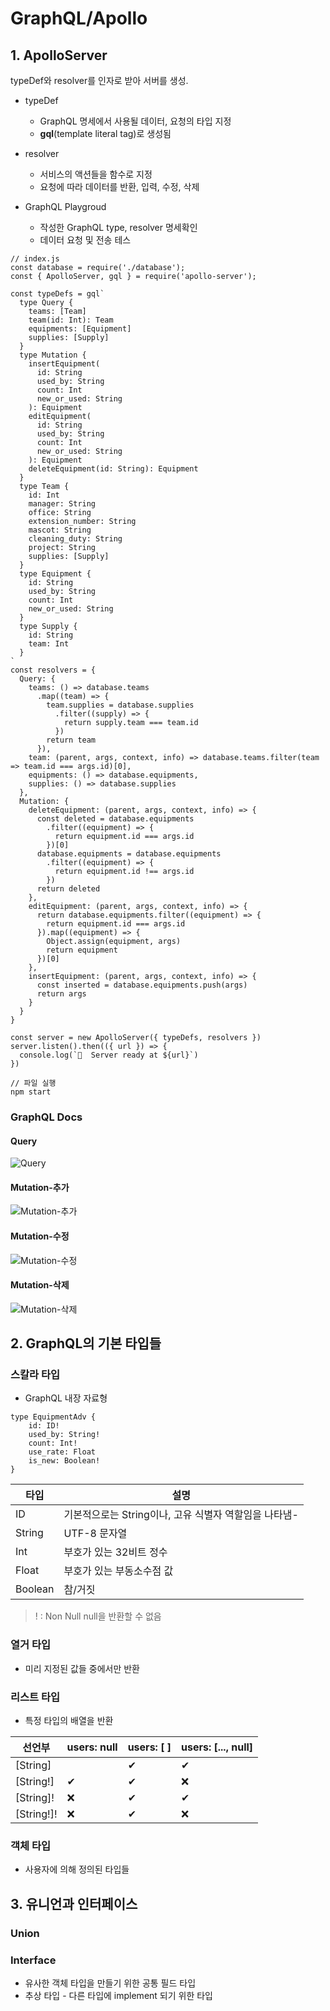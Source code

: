 # GraphQL/Apollo

## 1. ApolloServer

typeDef와 resolver를 인자로 받아 서버를 생성.

- typeDef
    - GraphQL 명세에서 사용될 데이터, 요청의 타입 지정
    - **gql**(template literal tag)로 생성됨
     
- resolver
    - 서비스의 액션들을 함수로 지정
    - 요청에 따라 데이터를 반환, 입력, 수정, 삭제
    
- GraphQL Playgroud
    - 작성한 GraphQL type, resolver 명세확인
    - 데이터 요청 및 전송 테스
```
// index.js
const database = require('./database');
const { ApolloServer, gql } = require('apollo-server');

const typeDefs = gql`
  type Query {
    teams: [Team]
    team(id: Int): Team
    equipments: [Equipment]
    supplies: [Supply]
  }
  type Mutation {
    insertEquipment(
      id: String
      used_by: String
      count: Int
      new_or_used: String
    ): Equipment
    editEquipment(
      id: String
      used_by: String
      count: Int
      new_or_used: String
    ): Equipment
    deleteEquipment(id: String): Equipment
  }
  type Team {
    id: Int
    manager: String
    office: String
    extension_number: String
    mascot: String
    cleaning_duty: String
    project: String
    supplies: [Supply]
  }
  type Equipment {
    id: String
    used_by: String
    count: Int
    new_or_used: String
  }
  type Supply {
    id: String
    team: Int
  }
`
const resolvers = {
  Query: {
    teams: () => database.teams
      .map((team) => {
        team.supplies = database.supplies
          .filter((supply) => {
            return supply.team === team.id
          })
        return team
      }),
    team: (parent, args, context, info) => database.teams.filter(team => team.id === args.id)[0],
    equipments: () => database.equipments,
    supplies: () => database.supplies
  },
  Mutation: {
    deleteEquipment: (parent, args, context, info) => {
      const deleted = database.equipments
        .filter((equipment) => {
          return equipment.id === args.id
        })[0]
      database.equipments = database.equipments
        .filter((equipment) => {
          return equipment.id !== args.id
        })
      return deleted
    },
    editEquipment: (parent, args, context, info) => {
      return database.equipments.filter((equipment) => {
        return equipment.id === args.id
      }).map((equipment) => {
        Object.assign(equipment, args)
        return equipment
      })[0]
    },
    insertEquipment: (parent, args, context, info) => {
      const inserted = database.equipments.push(args)
      return args
    }
  }
}

const server = new ApolloServer({ typeDefs, resolvers })
server.listen().then(({ url }) => {
  console.log(`🚀  Server ready at ${url}`)
})
```
```
// 파일 실행
npm start
```


### GraphQL Docs

#### Query
![Query](./images/1.png)

#### Mutation-추가
![Mutation-추가](./images/2.png)

#### Mutation-수정
![Mutation-수정](./images/3.png)

#### Mutation-삭제
![Mutation-삭제](./images/4.png)


## 2. GraphQL의 기본 타입들

### 스칼라 타입
- GraphQL 내장 자료형

```
type EquipmentAdv {
    id: ID!
    used_by: String!
    count: Int!
    use_rate: Float
    is_new: Boolean!
}
```
타입 | 설명 |
--- | --- |
ID | 기본적으로는 String이나, 고유 식별자 역할임을 나타냄- |
String | UTF-8 문자열 |
Int | 부호가 있는 32비트 정수 |
Float | 부호가 있는 부동소수점 값 |
Boolean	| 참/거짓 |


> ! : Non Null
> null을 반환할 수 없음

### 열거 타입
- 미리 지정된 값들 중에서만 반환


### 리스트 타입
- 특정 타입의 배열을 반환

선언부 |	users: null | users: [ ] | users: [..., null] |
--- | --- | --- | --- |
[String]| 	| ✔| 	✔| 	✔| 
[String!]| 	✔| 	✔| 	❌| 
[String]!| 	❌| 	✔| 	✔| 
[String!]!| 	❌| 	✔| 	❌|

### 객체 타입
- 사용자에 의해 정의된 타입들 

## 3. 유니언과 인터페이스

### Union

### Interface
- 유사한 객체 타입을 만들기 위한 공통 필드 타입
- 추상 타입 - 다른 타입에 implement 되기 위한 타입